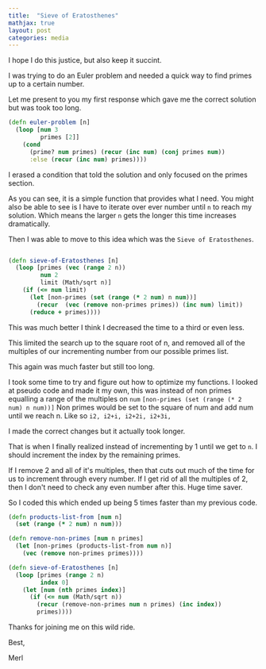 ```yaml
---
title:  "Sieve of Eratosthenes"
mathjax: true
layout: post
categories: media
---
```


I hope I do this justice, but also keep it succint.

I was trying to do an Euler problem and needed a quick way to find primes up to a certain number.

Let me present to you my first response which gave me the correct solution but was took too long.

```clojure
(defn euler-problem [n]
  (loop [num 3
         primes [2]]
    (cond
      (prime? num primes) (recur (inc num) (conj primes num))
      :else (recur (inc num) primes))))
```

I erased a condition that told the solution and only focused on the primes section.

As you can see, it is a simple function that provides what I need. You might also be able to see is I have to iterate over ever number until `n` to reach my solution. Which means the larger `n` gets the longer this time increases dramatically.

Then I was able to move to this idea which was the `Sieve of Eratosthenes`.

```clojure

(defn sieve-of-Eratosthenes [n]
  (loop [primes (vec (range 2 n))
         num 2
         limit (Math/sqrt n)]
    (if (<= num limit)
      (let [non-primes (set (range (* 2 num) n num))]
        (recur  (vec (remove non-primes primes)) (inc num) limit))
      (reduce + primes))))
```

This was much better I think I decreased the time to a third or even less.

This limited the search up to the square root of n, and removed all of the multiples of our incrementing number from our possible primes list.


This again was much faster but still too long.

I took some time to try and figure out how to optimize my functions. I looked at pseudo code and made it my own, this was instead of non primes equalling a range of the multiples on `num`
 `[non-primes (set (range (* 2 num) n num))]`
 Non primes would be set to the square of num and add num until we reach n. Like so `i2, i2+i, i2+2i, i2+3i,`

 I made the correct changes but it actually took longer.

 That is when I finally realized instead of incrementing by 1 until we get to `n`. I should increment the index by the remaining primes.

 If I remove 2 and all of it's multiples, then that cuts out much of the time for us to increment through every number. If I get rid of all the multiples of 2, then I don't need to check any even number after this. Huge time saver.

 So I coded this which ended up being 5 times faster than my previous code.



```clojure
(defn products-list-from [num n]
  (set (range (* 2 num) n num)))

(defn remove-non-primes [num n primes]
  (let [non-primes (products-list-from num n)]
    (vec (remove non-primes primes))))

(defn sieve-of-Eratosthenes [n]
  (loop [primes (range 2 n)
         index 0]
    (let [num (nth primes index)]
      (if (<= num (Math/sqrt n))
        (recur (remove-non-primes num n primes) (inc index))
        primes))))
```


Thanks for joining me on this wild ride.


Best,

Merl
